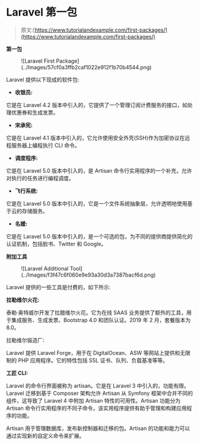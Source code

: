 # Laravel 第一包

> 原文:[https://www.tutorialandexample.com/first-packages/](https://www.tutorialandexample.com/first-packages/)

**第一包**

<figure class="aligncenter">![Laravel First Package](../Images/57cf0a3ffb2caf1022e912f1b70b4544.png)</figure>

Laravel 提供以下现成的软件包:

*   **收银员:**

它是在 Laravel 4.2 版本中引入的，它提供了一个管理订阅计费服务的接口，如处理优惠券和生成发票。

*   **宋承宪:**

它是在 Laravel 4.1 版本中引入的，它允许使用安全外壳(SSH)作为加密协议在远程服务器上编程执行 CLI 命令。

*   **调度程序:**

它是在 Laravel 5.0 版本中引入的，是 Artisan 命令行实用程序的一个补充，允许对执行的任务进行编程调度。

*   **飞行系统:**

它是在 Laravel 5.0 版本中引入的，它是一个文件系统抽象层，允许透明地使用基于云的存储服务。

*   **名媛:**

它是在 Laravel 5.0 版本中引入的，是一个可选的包，为不同的提供商提供简化的认证机制，包括脸书、Twitter 和 Google。

**附加工具**

<figure class="aligncenter">![Laravel Additional Tool](../Images/f3f47c6f060e9e93a30d3a7387bacf6d.png)</figure>

Laravel 提供的一些工具是付费的，如下所示:

**拉勒维尔火花:**

泰勒·奥特威尔开发了拉腊维尔火花。它为在线 SAAS 业务提供了额外的工具，用于集成服务、生成发票、Bootstrap 4.0 和团队认证。2019 年 2 月，套餐版本为 8.0。

拉勒维尔锻造厂:

Laravel 提供 Laravel Forge，用于在 DigitalOcean、ASW 等网站上提供和无限制的 PHP 应用程序。它的特性包括 SSL 证书、队列、负载基准等等。

**工匠 CLI:**

Laravel 的命令行界面被称为 artisan。它是在 Laravel 3 中引入的，功能有限。Laravel 迁移到基于 Composer 架构允许 Artisan 从 Symfony 框架中合并不同的组件，这导致了 Laravel 4 中附加 Artisan 特性的可用性。Artisan 功能分为 Artisan 命令行实用程序的不同子命令，该实用程序提供有助于管理和构建应用程序的功能。

Artisan 用于管理数据库，发布新控制器和迁移的包。Artisan 的功能和能力可以通过实现新的自定义命令来扩展。